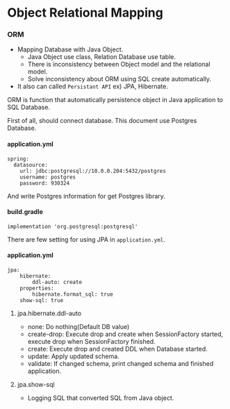 # Object Relational Mapping

### ORM
- Mapping Database with Java Object.
    - Java Object use class, Relation Database use table.
    - There is inconsistency between Object model and the relational model.
    - Solve inconsistency about ORM using SQL create automatically.
- It also can called `Persistant API` ex) JPA, Hibernate.

ORM is function that automatically persistence object in Java application to SQL Database.
 
First of all, should connect database. This document use Postgres Database.

 
#### __application.yml__
~~~
spring:
  datasource:
    url: jdbc:postgresql://10.0.0.204:5432/postgres
    username: postgres
    password: 930324
~~~

And write Postgres information for get Postgres library.

#### __build.gradle__
~~~
implementation 'org.postgresql:postgresql'
~~~

There are few setting for using JPA in `application.yml`.

#### __application.yml__
~~~
jpa:
    hibernate:
        ddl-auto: create
    properties:
        hibernate.format_sql: true
    show-sql: true
~~~

1. jpa.hibernate.ddl-auto
    - none: Do nothing(Default DB value)
    - create-drop: Execute drop and create when SessionFactory started, execute drop when SessionFactory finished.
    - create: Execute drop and created DDL when Database started.
    - update: Apply updated schema.
    - validate: If changed schema, print changed schema and finished application. 
    
2. jpa.show-sql
    - Logging SQL that converted SQL from Java object.